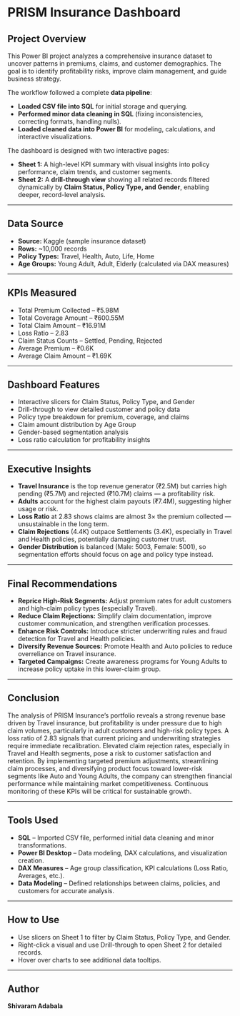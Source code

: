
# **PRISM Insurance Dashboard**

## **Project Overview**
This Power BI project analyzes a comprehensive insurance dataset to uncover patterns in premiums, claims, and customer demographics. The goal is to identify profitability risks, improve claim management, and guide business strategy.

The workflow followed a complete **data pipeline**:
- **Loaded CSV file into SQL** for initial storage and querying.
- **Performed minor data cleaning in SQL** (fixing inconsistencies, correcting formats, handling nulls).
- **Loaded cleaned data into Power BI** for modeling, calculations, and interactive visualizations.

The dashboard is designed with two interactive pages:
- **Sheet 1:** A high-level KPI summary with visual insights into policy performance, claim trends, and customer segments.
- **Sheet 2:** A **drill-through view** showing all related records filtered dynamically by **Claim Status, Policy Type, and Gender**, enabling deeper, record-level analysis.

---

## **Data Source**
- **Source:** Kaggle (sample insurance dataset)
- **Rows:** ~10,000 records
- **Policy Types:** Travel, Health, Auto, Life, Home
- **Age Groups:** Young Adult, Adult, Elderly (calculated via DAX measures)

---

## **KPIs Measured**
- Total Premium Collected – ₹5.98M
- Total Coverage Amount – ₹600.55M
- Total Claim Amount – ₹16.91M
- Loss Ratio – 2.83
- Claim Status Counts – Settled, Pending, Rejected
- Average Premium – ₹0.6K
- Average Claim Amount – ₹1.69K

---

## **Dashboard Features**
- Interactive slicers for Claim Status, Policy Type, and Gender
- Drill-through to view detailed customer and policy data
- Policy type breakdown for premium, coverage, and claims
- Claim amount distribution by Age Group
- Gender-based segmentation analysis
- Loss ratio calculation for profitability insights

---

## **Executive Insights**
- **Travel Insurance** is the top revenue generator (₹2.5M) but carries high pending (₹5.7M) and rejected (₹10.7M) claims — a profitability risk.
- **Adults** account for the highest claim payouts (₹7.4M), suggesting higher usage or risk.
- **Loss Ratio** at 2.83 shows claims are almost 3× the premium collected — unsustainable in the long term.
- **Claim Rejections** (4.4K) outpace Settlements (3.4K), especially in Travel and Health policies, potentially damaging customer trust.
- **Gender Distribution** is balanced (Male: 5003, Female: 5001), so segmentation efforts should focus on age and policy type instead.

---

## **Final Recommendations**
- **Reprice High-Risk Segments:** Adjust premium rates for adult customers and high-claim policy types (especially Travel).
- **Reduce Claim Rejections:** Simplify claim documentation, improve customer communication, and strengthen verification processes.
- **Enhance Risk Controls:** Introduce stricter underwriting rules and fraud detection for Travel and Health policies.
- **Diversify Revenue Sources:** Promote Health and Auto policies to reduce overreliance on Travel insurance.
- **Targeted Campaigns:** Create awareness programs for Young Adults to increase policy uptake in this lower-claim group.

---

## **Conclusion**
The analysis of PRISM Insurance’s portfolio reveals a strong revenue base driven by Travel insurance, but profitability is under pressure due to high claim volumes, particularly in adult customers and high-risk policy types. A loss ratio of 2.83 signals that current pricing and underwriting strategies require immediate recalibration. Elevated claim rejection rates, especially in Travel and Health segments, pose a risk to customer satisfaction and retention. By implementing targeted premium adjustments, streamlining claim processes, and diversifying product focus toward lower-risk segments like Auto and Young Adults, the company can strengthen financial performance while maintaining market competitiveness. Continuous monitoring of these KPIs will be critical for sustainable growth.

---

## **Tools Used**
- **SQL** – Imported CSV file, performed initial data cleaning and minor transformations.
- **Power BI Desktop** – Data modeling, DAX calculations, and visualization creation.
- **DAX Measures** – Age group classification, KPI calculations (Loss Ratio, Averages, etc.).
- **Data Modeling** – Defined relationships between claims, policies, and customers for accurate analysis.

---

## **How to Use**
- Use slicers on Sheet 1 to filter by Claim Status, Policy Type, and Gender.
- Right-click a visual and use Drill-through to open Sheet 2 for detailed records.
- Hover over charts to see additional data tooltips.

---

## **Author**
**Shivaram Adabala**
